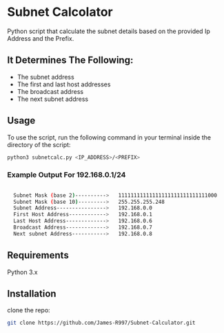 # Subnet Calcolator
Python script that calculate the subnet details based on the provided Ip Address and the Prefix.

## It Determines The Following:
- The subnet address
- The first and last host addresses
- The broadcast address
- The next subnet address

## Usage
To use the script, run the following command in your terminal inside the directory of the script:
```bash
python3 subnetcalc.py <IP_ADDRESS>/<PREFIX>
```

### Example Output For 192.168.0.1/24
```bash

  Subnet Mask (base 2)---------->   11111111111111111111111111111000
  Subnet Mask (base 10)--------->   255.255.255.248
  Subnet Address---------------->   192.168.0.0
  First Host Address------------>   192.168.0.1
  Last Host Address------------->   192.168.0.6
  Broadcast Address------------->   192.168.0.7
  Next subnet Address----------->   192.168.0.8

```

## Requirements
Python 3.x

## Installation
clone the repo:
```bash
git clone https://github.com/James-R997/Subnet-Calculator.git
```